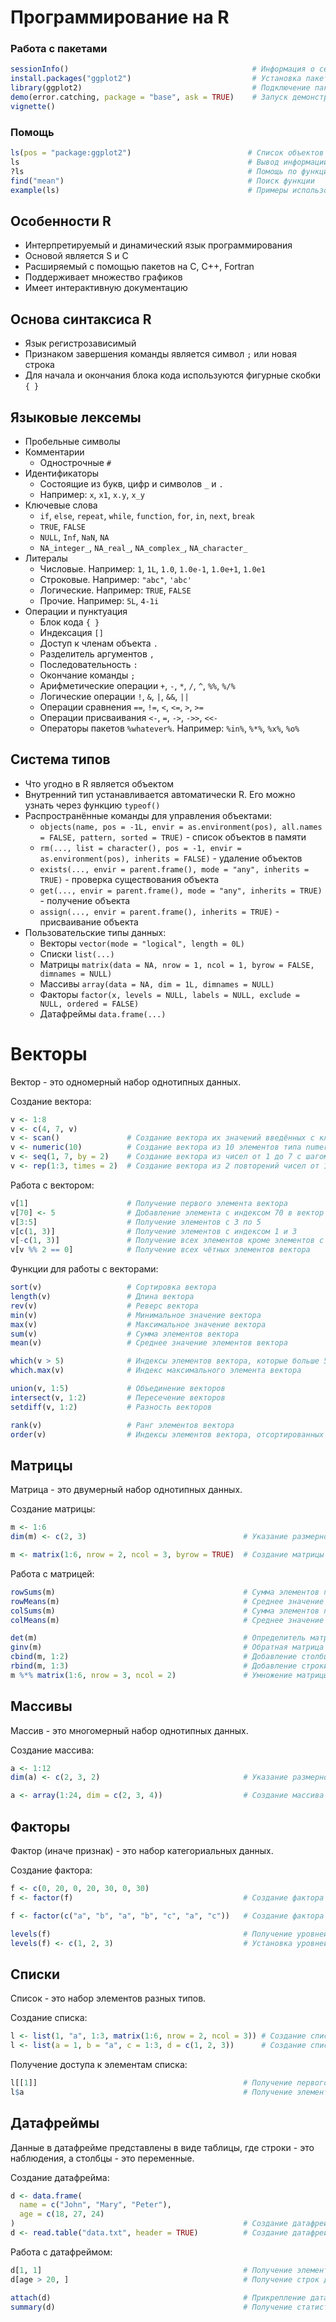 # Программирование на R

### Работа с пакетами

```r
sessionInfo()                                         # Информация о сессии
install.packages("ggplot2")                           # Установка пакета
library(ggplot2)                                      # Подключение пакета
demo(error.catching, package = "base", ask = TRUE)    # Запуск демонстрационного скрипта
vignette()
```

### Помощь

```r
ls(pos = "package:ggplot2")                          # Список объектов в пакете
ls                                                   # Вывод информации об функции и его код
?ls                                                  # Помощь по функции
find("mean")                                         # Поиск функции
example(ls)                                          # Примеры использования функции
```

## Особенности R

- Интерпретируемый и динамический язык программирования
- Основой является S и C
- Расширяемый с помощью пакетов на C, C++, Fortran
- Поддерживает множество графиков
- Имеет интерактивную документацию

## Основа синтаксиса R

- Язык регистрозависимый
- Признаком завершения команды является символ `;` или новая строка
- Для начала и окончания блока кода используются фигурные скобки `{ }`

## Языковые лексемы

- Пробельные символы
- Комментарии
    - Однострочные `#`
- Идентификаторы
    - Состоящие из букв, цифр и символов `_` и `.`
    - Например: `x`, `x1`, `x.y`, `x_y`
- Ключевые слова
    - `if`, `else`, `repeat`, `while`, `function`, `for`, `in`, `next`, `break`
    - `TRUE`, `FALSE`
    - `NULL`, `Inf`, `NaN`, `NA`
    - `NA_integer_`, `NA_real_`, `NA_complex_`, `NA_character_`
- Литералы
    - Числовые. Например: `1`, `1L`, `1.0`, `1.0e-1`, `1.0e+1`, `1.0e1`
    - Строковые. Например: `"abc"`, `'abc'`
    - Логические. Например: `TRUE`, `FALSE`
    - Прочие. Например: `5L`, `4-1i`
- Операции и пунктуация
    - Блок кода `{ }`
    - Индексация `[]`
    - Доступ к членам объекта `.`
    - Разделитель аргументов `,`
    - Последовательность `:`
    - Окончание команды `;`
    - Арифметические операции `+`, `-`, `*`, `/`, `^`, `%%`, `%/%`
    - Логические операции `!`, `&`, `|`, `&&`, `||`
    - Операции сравнения `==`, `!=`, `<`, `<=`, `>`, `>=`
    - Операции присваивания `<-`, `=`, `->`, `->>`, `<<-`
    - Операторы пакетов `%whatever%`. Например: `%in%`, `%*%`, `%x%`, `%o%`

## Система типов

- Что угодно в R является объектом
- Внутренний тип устанавливается автоматически R. Его можно узнать через функцию `typeof()`
- Распространённые команды для управления объектами:
    - `objects(name, pos = -1L, envir = as.environment(pos), all.names = FALSE, pattern, sorted = TRUE)` - список
      объектов в памяти
    - `rm(..., list = character(), pos = -1, envir = as.environment(pos), inherits = FALSE)` - удаление объектов
    - `exists(..., envir = parent.frame(), mode = "any", inherits = TRUE)` - проверка существования объекта
    - `get(..., envir = parent.frame(), mode = "any", inherits = TRUE)` - получение объекта
    - `assign(..., envir = parent.frame(), inherits = TRUE)` - присваивание объекта
- Пользовательские типы данных:
    - Векторы `vector(mode = "logical", length = 0L)`
    - Списки `list(...)`
    - Матрицы `matrix(data = NA, nrow = 1, ncol = 1, byrow = FALSE, dimnames = NULL)`
    - Массивы `array(data = NA, dim = 1L, dimnames = NULL)`
    - Факторы `factor(x, levels = NULL, labels = NULL, exclude = NULL, ordered = FALSE)`
    - Датафреймы `data.frame(...)`

# Векторы

Вектор - это одномерный набор однотипных данных.

Создание вектора:

```r
v <- 1:8
v <- c(4, 7, v)
v <- scan()               # Создание вектора их значений введённых с клавиатуры
v <- numeric(10)          # Создание вектора из 10 элементов типа numeric
v <- seq(1, 7, by = 2)    # Создание вектора из чисел от 1 до 7 с шагом 2
v <- rep(1:3, times = 2)  # Создание вектора из 2 повторений чисел от 1 до 3
```

Работа с вектором:

```r
v[1]                      # Получение первого элемента вектора
v[70] <- 5                # Добавление элемента с индексом 70 в вектор
v[3:5]                    # Получение элементов с 3 по 5
v[c(1, 3)]                # Получение элементов с индексом 1 и 3
v[-c(1, 3)]               # Получение всех элементов кроме элементов с индексом 1 и 3
v[v %% 2 == 0]            # Получение всех чётных элементов вектора
```

Функции для работы с векторами:

```r
sort(v)                   # Сортировка вектора
length(v)                 # Длина вектора
rev(v)                    # Реверс вектора
min(v)                    # Минимальное значение вектора
max(v)                    # Максимальное значение вектора
sum(v)                    # Сумма элементов вектора
mean(v)                   # Среднее значение элементов вектора

which(v > 5)              # Индексы элементов вектора, которые больше 5
which.max(v)              # Индекс максимального элемента вектора

union(v, 1:5)             # Объединение векторов
intersect(v, 1:2)         # Пересечение векторов
setdiff(v, 1:2)           # Разность векторов

rank(v)                   # Ранг элементов вектора
order(v)                  # Индексы элементов вектора, отсортированных по возрастанию
```

## Матрицы

Матрица - это двумерный набор однотипных данных.

Создание матрицы:

```r
m <- 1:6
dim(m) <- c(2, 3)                                   # Указание размерности матрицы

m <- matrix(1:6, nrow = 2, ncol = 3, byrow = TRUE)  # Создание матрицы из 6 элементов размерностью 2 на 3
```

Работа с матрицей:

```r
rowSums(m)                                          # Сумма элементов по строкам
rowMeans(m)                                         # Среднее значение элементов по строкам
colSums(m)                                          # Сумма элементов по столбцам
colMeans(m)                                         # Среднее значение элементов по столбцам

det(m)                                              # Определитель матрицы
ginv(m)                                             # Обратная матрица
cbind(m, 1:2)                                       # Добавление столбца в матрицу
rbind(m, 1:3)                                       # Добавление строки в матрицу
m %*% matrix(1:6, nrow = 3, ncol = 2)               # Умножение матрицы на вектор
```

## Массивы

Массив - это многомерный набор однотипных данных.

Создание массива:

```r
a <- 1:12
dim(a) <- c(2, 3, 2)                                # Указание размерности массива

a <- array(1:24, dim = c(2, 3, 4))                  # Создание массива из 24 элементов размерностью 2 на 3 на 4
```

## Факторы

Фактор (иначе признак) - это набор категориальных данных.

Создание фактора:

```r
f <- c(0, 20, 0, 20, 30, 0, 30)
f <- factor(f)                                      # Создание фактора из вектора

f <- factor(c("a", "b", "a", "b", "c", "a", "c"))   # Создание фактора из вектора строк

levels(f)                                           # Получение уровней фактора
levels(f) <- c(1, 2, 3)                             # Установка уровней фактора
```

## Списки

Список - это набор элементов разных типов.

Создание списка:

```r
l <- list(1, "a", 1:3, matrix(1:6, nrow = 2, ncol = 3)) # Создание списка из 4 элементов
l <- list(a = 1, b = "a", c = 1:3, d = c(1, 2, 3))      # Создание списка из именованных векторов
```

Получение доступа к элементам списка:

```r
l[[1]]                                              # Получение первого элемента списка
l$a                                                 # Получение элемента списка по имени
```

## Датафреймы

Данные в датафрейме представлены в виде таблицы, где строки - это наблюдения, а столбцы - это переменные.

Создание датафрейма:

```r
d <- data.frame(
  name = c("John", "Mary", "Peter"),
  age = c(18, 27, 24)
)                                                   # Создание датафрейма из векторов
d <- read.table("data.txt", header = TRUE)          # Создание датафрейма из файла
```

Работа с датафреймом:

```r
d[1, 1]                                             # Получение элемента датафрейма
d[age > 20, ]                                       # Получение строк датафрейма, где значение переменной age больше 20

attach(d)                                           # Прикрепление датафрейма к среде
summary(d)                                          # Получение статистической информации по датафрейму
```